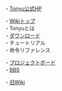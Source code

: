 ・[Tonyu公式HP](https://www.tonyu.jp/)  

・[Wikiトップ](./)  
・Tonyuとは  
・[ダウンロード](./download.html)  
・チュートリアル  
・命令リファレンス  

・[プロジェクトボード](https://www.tonyu.jp/project/top.cgi)  
・[BBS](http://www.tonyu.jp/joyful/joyful.cgi)  

・[旧Wiki](http://hoge1e3.sakura.ne.jp/tonyu/wiki/)
